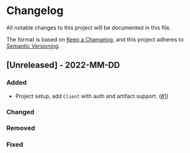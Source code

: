 # Changelog

All notable changes to this project will be documented in this file.

The format is based on [Keep a Changelog](https://keepachangelog.com/en/1.0.0/),
and this project adheres to [Semantic Versioning](https://semver.org/spec/v2.0.0.html).


## [Unreleased] - 2022-MM-DD

### Added

- Project setup, add `Client` with auth and artifact support. ([#1](https://github.com/jina-ai/hubble-client-python/pull/1))

### Changed

### Removed

### Fixed
